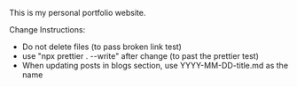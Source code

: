 This is my personal portfolio website.

Change Instructions:

- Do not delete files (to pass broken link test)
- use "npx prettier . --write" after change (to past the prettier test)
- When updating posts in blogs section, use YYYY-MM-DD-title.md as the name
